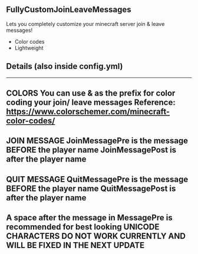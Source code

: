 ## FullyCustomJoinLeaveMessages
Lets you completely customize your minecraft server join & leave messages!
- Color codes 
- Lightweight
## Details (also inside config.yml)
------------------------------------------------------------------------------
 COLORS
 You can use & as the prefix for color coding your join/ leave messages
 Reference:
 https://www.colorschemer.com/minecraft-color-codes/
------------------------------------------------------------------------------
 JOIN MESSAGE
 JoinMessagePre is the message BEFORE the player name
 JoinMessagePost is after the player name
------------------------------------------------------------------------------
  QUIT MESSAGE
  QuitMessagePre is the message BEFORE the player name
  QuitMessagePost is after the player name
------------------------------------------------------------------------------
  A space after the message in MessagePre is recommended for best looking
  UNICODE CHARACTERS DO NOT WORK CURRENTLY AND WILL BE FIXED IN THE NEXT UPDATE
------------------------------------------------------------------------------

